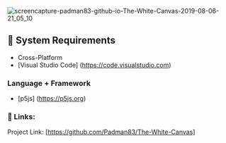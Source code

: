 ![screencapture-padman83-github-io-The-White-Canvas-2019-08-06-21_05_10](https://user-images.githubusercontent.com/45048950/62950829-6f2b1680-be1b-11e9-8232-0e27676b91d8.png)

## 🧰 System Requirements

* Cross-Platform
* [Visual Studio Code] (https://code.visualstudio.com)

### Language + Framework

* [p5js] (https://p5js.org)

### 🔗 Links:

Project Link: [https://github.com/Padman83/The-White-Canvas]
